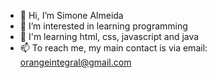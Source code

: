 - 👋 Hi, I’m Simone Almeida
- 👀 I’m interested in learning programming
- 🌱 I'm learning html, css, javascript and java
- 📫 To reach me, my main contact is via email: orangeintegral@gmail.com



<!---
laranjaintegral/laranjaintegral is a ✨ special ✨ repository because its `README.md` (this file) appears on your GitHub profile.
You can click the Preview link to take a look at your changes.
--->
